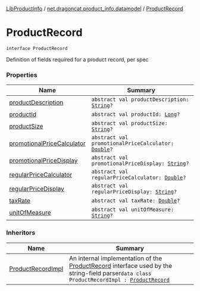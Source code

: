 [LibProductInfo](../../index.md) / [net.dragoncat.product_info.datamodel](../index.md) / [ProductRecord](./index.md)

# ProductRecord

`interface ProductRecord`

Definition of fields required for a product record, per spec

### Properties

| Name | Summary |
|---|---|
| [productDescription](product-description.md) | `abstract val productDescription: `[`String`](https://kotlinlang.org/api/latest/jvm/stdlib/kotlin/-string/index.html)`?` |
| [productId](product-id.md) | `abstract val productId: `[`Long`](https://kotlinlang.org/api/latest/jvm/stdlib/kotlin/-long/index.html)`?` |
| [productSize](product-size.md) | `abstract val productSize: `[`String`](https://kotlinlang.org/api/latest/jvm/stdlib/kotlin/-string/index.html)`?` |
| [promotionalPriceCalculator](promotional-price-calculator.md) | `abstract val promotionalPriceCalculator: `[`Double`](https://kotlinlang.org/api/latest/jvm/stdlib/kotlin/-double/index.html)`?` |
| [promotionalPriceDisplay](promotional-price-display.md) | `abstract val promotionalPriceDisplay: `[`String`](https://kotlinlang.org/api/latest/jvm/stdlib/kotlin/-string/index.html)`?` |
| [regularPriceCalculator](regular-price-calculator.md) | `abstract val regularPriceCalculator: `[`Double`](https://kotlinlang.org/api/latest/jvm/stdlib/kotlin/-double/index.html)`?` |
| [regularPriceDisplay](regular-price-display.md) | `abstract val regularPriceDisplay: `[`String`](https://kotlinlang.org/api/latest/jvm/stdlib/kotlin/-string/index.html)`?` |
| [taxRate](tax-rate.md) | `abstract val taxRate: `[`Double`](https://kotlinlang.org/api/latest/jvm/stdlib/kotlin/-double/index.html)`?` |
| [unitOfMeasure](unit-of-measure.md) | `abstract val unitOfMeasure: `[`String`](https://kotlinlang.org/api/latest/jvm/stdlib/kotlin/-string/index.html)`?` |

### Inheritors

| Name | Summary |
|---|---|
| [ProductRecordImpl](../-product-record-impl/index.md) | An internal implementation of the [ProductRecord](./index.md) interface used by the string-field parser`data class ProductRecordImpl : `[`ProductRecord`](./index.md) |
